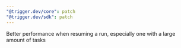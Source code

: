 ```yaml
---
"@trigger.dev/core": patch
"@trigger.dev/sdk": patch
---
```


Better performance when resuming a run, especially one with a large amount of tasks
